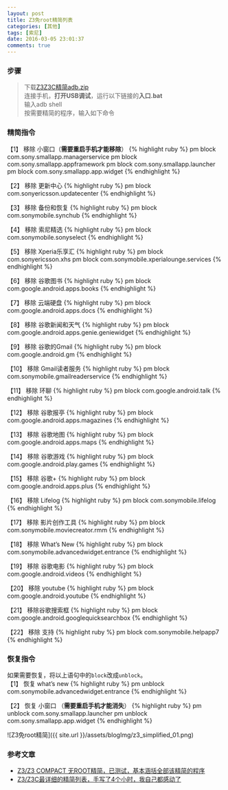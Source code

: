 ```yaml
---
layout: post
title: Z3免root精简列表
categories: [其他]
tags: [索尼]
date: 2016-03-05 23:01:37
comments: true
---
```


### 步骤
> 下载[Z3Z3C精简adb.zip](http://pan.baidu.com/s/1jHQkc0e)  
> 连接手机，**打开USB调试**，运行以下链接的**入口.bat**  
> 输入adb shell  
> 按需要精简的程序，输入如下命令

### 精简指令
【1】 移除 小窗口（**需要重启手机才能移除**）
{% highlight ruby %}
pm block com.sony.smallapp.managerservice
pm block com.sony.smallapp.appframework
pm block com.sony.smallapp.launcher
pm block com.sony.smallapp.app.widget
{% endhighlight %}

【2】 移除 更新中心
{% highlight ruby %}
pm block com.sonyericsson.updatecenter
{% endhighlight %}

【3】 移除 备份和恢复
{% highlight ruby %}
pm block com.sonymobile.synchub
{% endhighlight %}

【4】 移除 索尼精选
{% highlight ruby %}
pm block com.sonymobile.sonyselect
{% endhighlight %}

【5】 移除 Xperia乐享汇
{% highlight ruby %}
pm block com.sonyericsson.xhs
pm block com.sonymobile.xperialounge.services
{% endhighlight %}

【6】 移除 谷歌图书
{% highlight ruby %}
pm block com.google.android.apps.books
{% endhighlight %}

【7】 移除 云端硬盘
{% highlight ruby %}
pm block com.google.android.apps.docs
{% endhighlight %}

【8】 移除 谷歌新闻和天气
{% highlight ruby %}
pm block com.google.android.apps.genie.geniewidget
{% endhighlight %}

【9】 移除 谷歌的Gmail
{% highlight ruby %}
pm block com.google.android.gm
{% endhighlight %}

【10】 移除 Gmail读者服务
{% highlight ruby %}
pm block com.sonymobile.gmailreaderservice
{% endhighlight %}

【11】 移除 环聊
{% highlight ruby %}
pm block com.google.android.talk
{% endhighlight %}

【12】 移除 谷歌报亭
{% highlight ruby %}
pm block com.google.android.apps.magazines
{% endhighlight %}

【13】 移除 谷歌地图
{% highlight ruby %}
pm block com.google.android.apps.maps
{% endhighlight %}

【14】 移除 谷歌游戏
{% highlight ruby %}
pm block com.google.android.play.games
{% endhighlight %}

【15】 移除 谷歌+
{% highlight ruby %}
pm block com.google.android.apps.plus
{% endhighlight %}

【16】 移除 Lifelog
{% highlight ruby %}
pm block com.sonymobile.lifelog
{% endhighlight %}

【17】 移除 影片创作工具
{% highlight ruby %}
pm block com.sonymobile.moviecreator.rmm
{% endhighlight %}

【18】 移除 What’s New
{% highlight ruby %}
pm block com.sonymobile.advancedwidget.entrance
{% endhighlight %}

【19】 移除 谷歌电影
{% highlight ruby %}
pm block com.google.android.videos
{% endhighlight %}

【20】 移除 youtube
{% highlight ruby %}
pm block com.google.android.youtube
{% endhighlight %}

【21】 移除谷歌搜索框
{% highlight ruby %}
pm block com.google.android.googlequicksearchbox
{% endhighlight %}

【22】 移除 支持
{% highlight ruby %}
pm block com.sonymobile.helpapp7
{% endhighlight %}

### 恢复指令
如果需要恢复，将以上语句中的`block`改成`unblock`。  
【1】 恢复 what’s new
{% highlight ruby %}
pm unblock com.sonymobile.advancedwidget.entrance
{% endhighlight %}

【2】 恢复 小窗口 （**需要重启手机才能消失**）
{% highlight ruby %}
pm unblock com.sony.smallapp.launcher
pm unblock com.sony.smallapp.app.widget
{% endhighlight %}

![Z3免root精简]({{ site.url }}/assets/blogImg/z3_simplified_01.png)

### 参考文章
* [Z3/Z3 COMPACT 无ROOT精简，已测试，基本涵括全部该精简的程序](http://bbs.gfan.com/android-7729338-1-1.html)
* [Z3/Z3C最详细的精简列表，手写了4个小时，我自己都感动了](http://bbs.gfan.com/android-7744517-1-1.html)
